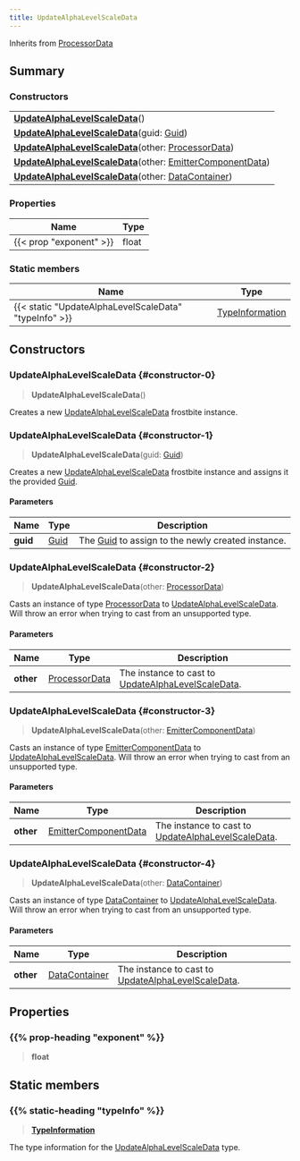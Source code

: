 ```yaml
---
title: UpdateAlphaLevelScaleData
---
```


Inherits from [ProcessorData](/vext/ref/fb/processordata)

## Summary

### Constructors

|  |
| --- |
| **[UpdateAlphaLevelScaleData](#constructor-0)**() |
| **[UpdateAlphaLevelScaleData](#constructor-1)**(guid: [Guid](/vext/ref/shared/type/guid)) |
| **[UpdateAlphaLevelScaleData](#constructor-2)**(other: [ProcessorData](/vext/ref/fb/processordata)) |
| **[UpdateAlphaLevelScaleData](#constructor-3)**(other: [EmitterComponentData](/vext/ref/fb/emittercomponentdata)) |
| **[UpdateAlphaLevelScaleData](#constructor-4)**(other: [DataContainer](/vext/ref/shared/type/datacontainer)) |

### Properties

| Name | Type |
| ---- | ---- |
| {{< prop "exponent" >}} | float |

### Static members

| Name | Type |
| ---- | ---- |
| {{< static "UpdateAlphaLevelScaleData" "typeInfo" >}} | [TypeInformation](/vext/ref/shared/type/typeinformation) |

## Constructors

### UpdateAlphaLevelScaleData {#constructor-0}

> **UpdateAlphaLevelScaleData**()

Creates a new [UpdateAlphaLevelScaleData](/vext/ref/fb/updatealphalevelscaledata) frostbite instance.

### UpdateAlphaLevelScaleData {#constructor-1}

> **UpdateAlphaLevelScaleData**(guid: [Guid](/vext/ref/shared/type/guid))

Creates a new [UpdateAlphaLevelScaleData](/vext/ref/fb/updatealphalevelscaledata) frostbite instance and assigns it the provided [Guid](/vext/ref/shared/type/guid).

#### Parameters

| Name | Type | Description |
| ---- | ---- | ----------- |
| **guid** | [Guid](/vext/ref/shared/type/guid) | The [Guid](/vext/ref/shared/type/guid) to assign to the newly created instance. |

### UpdateAlphaLevelScaleData {#constructor-2}

> **UpdateAlphaLevelScaleData**(other: [ProcessorData](/vext/ref/fb/processordata))

Casts an instance of type [ProcessorData](/vext/ref/fb/processordata) to [UpdateAlphaLevelScaleData](/vext/ref/fb/updatealphalevelscaledata). Will throw an error when trying to cast from an unsupported type.

#### Parameters

| Name | Type | Description |
| ---- | ---- | ----------- |
| **other** | [ProcessorData](/vext/ref/fb/processordata) | The instance to cast to [UpdateAlphaLevelScaleData](/vext/ref/fb/updatealphalevelscaledata). |

### UpdateAlphaLevelScaleData {#constructor-3}

> **UpdateAlphaLevelScaleData**(other: [EmitterComponentData](/vext/ref/fb/emittercomponentdata))

Casts an instance of type [EmitterComponentData](/vext/ref/fb/emittercomponentdata) to [UpdateAlphaLevelScaleData](/vext/ref/fb/updatealphalevelscaledata). Will throw an error when trying to cast from an unsupported type.

#### Parameters

| Name | Type | Description |
| ---- | ---- | ----------- |
| **other** | [EmitterComponentData](/vext/ref/fb/emittercomponentdata) | The instance to cast to [UpdateAlphaLevelScaleData](/vext/ref/fb/updatealphalevelscaledata). |

### UpdateAlphaLevelScaleData {#constructor-4}

> **UpdateAlphaLevelScaleData**(other: [DataContainer](/vext/ref/shared/type/datacontainer))

Casts an instance of type [DataContainer](/vext/ref/shared/type/datacontainer) to [UpdateAlphaLevelScaleData](/vext/ref/fb/updatealphalevelscaledata). Will throw an error when trying to cast from an unsupported type.

#### Parameters

| Name | Type | Description |
| ---- | ---- | ----------- |
| **other** | [DataContainer](/vext/ref/shared/type/datacontainer) | The instance to cast to [UpdateAlphaLevelScaleData](/vext/ref/fb/updatealphalevelscaledata). |

## Properties

### {{% prop-heading "exponent" %}}

> **float**

## Static members

### {{% static-heading "typeInfo" %}}

> **[TypeInformation](/vext/ref/shared/type/typeinformation)**

The type information for the [UpdateAlphaLevelScaleData](/vext/ref/fb/updatealphalevelscaledata) type.

